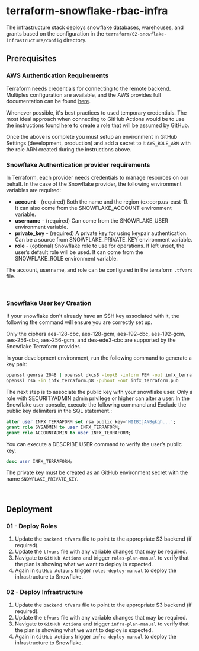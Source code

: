 # terraform-snowflake-rbac-infra
The infrastructure stack deploys snowflake databases, warehouses, and grants based on the configuration in the `terraform/02-snowflake-infrastructure/config` directory.

## Prerequisites

### AWS Authentication Requirements

Terraform needs credentials for connecting to the remote backend. Multiples configuration are available, and the AWS provides full documentation can be found [here](https://registry.terraform.io/providers/hashicorp/aws/latest/docs).

Whenever possible, it's best practices to used temporary credentials. The most ideal approach when connecting to GitHub Actions would be to use the instructions found [here](https://benoitboure.com/securely-access-your-aws-resources-from-github-actions) to create a role that will be assumed by GitHub.

Once the above is complete you must setup an environment in GitHub Settings (development, production) and add a secret to it `AWS_ROLE_ARN` with the role ARN created during the instructions above.

### Snowflake Authentication provider requirements

In Terraform, each provider needs credentials to manage resources on our behalf. In the case of the Snowflake provider, the following environment variables are required:

- **account** - (required) Both the name and the region (ex:corp.us-east-1). It can also come from the SNOWFLAKE_ACCOUNT environment variable.
- **username** - (required) Can come from the SNOWFLAKE_USER environment variable.
- **private_key** - (required) A private key for using keypair authentication. Can be a source from SNOWFLAKE_PRIVATE_KEY environment variable.
- **role** - (optional) Snowflake role to use for operations. If left unset, the user’s default role will be used. It can come from the SNOWFLAKE_ROLE environment variable.

The account, username, and role can be configured in the terraform `.tfvars` file.

<br/>

### Snowflake User key Creation

If your snowflake don't already have an SSH key associated with it, the following
the command will ensure you are correctly set up.

Only the ciphers aes-128-cbc, aes-128-gcm, aes-192-cbc, aes-192-gcm, aes-256-cbc, aes-256-gcm, and des-ede3-cbc are supported by the Snowflake Terraform provider.

In your development environment, run the following command to generate a key pair:

```bash
openssl genrsa 2048 | openssl pkcs8 -topk8 -inform PEM -out infx_terraform.p8 -nocrypt
openssl rsa -in infx_terraform.p8 -pubout -out infx_terraform.pub
```

The next step is to associate the public key with your snowflake user.
Only a role with SECURITYADMIN admin privilege or higher can alter a user.
In the Snowflake user console, execute the following command and Exclude the public key delimiters in the SQL statement.:

```SQL
alter user INFX_TERRAFORM set rsa_public_key='MIIBIjANBgkqh...';
grant role SYSADMIN to user INFX_TERRAFORM;
grant role ACCOUNTADMIN to user INFX_TERRAFORM;
```

You can execute a DESCRIBE USER command to verify the user’s public key.

```SQL
desc user INFX_TERRAFORM;
```

The private key must be created as an GitHub environment secret with the name `SNOWFLAKE_PRIVATE_KEY`.

<br/>

## Deployment

### 01 - Deploy Roles

1. Update the `backend tfvars` file to point to the appropriate S3 backend (if required).
2. Update the `tfvars` file with any variable changes that may be required.
3. Navigate to `GitHub Actions` and trigger `roles-plan-manual` to verify that the plan is showing what we want to deploy is expected.
4. Again in  `GitHub Actions` trigger `roles-deploy-manual` to deploy the infrastructure to Snowflake.

### 02 - Deploy Infrastructure

1. Update the `backend tfvars` file to point to the appropriate S3 backend (if required).
2. Update the `tfvars` file with any variable changes that may be required.
3. Navigate to `GitHub Actions` and trigger `infra-plan-manual` to verify that the plan is showing what we want to deploy is expected.
4. Again in  `GitHub Actions` trigger `infra-deploy-manual` to deploy the infrastructure to Snowflake.

